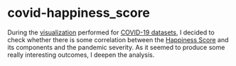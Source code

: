 # covid-happiness_score

During the [visualization](https://github.com/amrukwa/data_viz) performed for [COVID-19 datasets](https://www.kaggle.com/imdevskp/corona-virus-report?select=covid_19_clean_complete.csv), I decided to check whether there is some correlation between the [Happiness Score](https://www.kaggle.com/unsdsn/world-happiness) and its components and the pandemic severity. As it seemed to produce some really interesting outcomes, I deepen the analysis.
